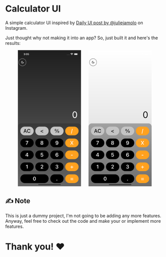 # Calculator UI

A simple calculator UI inspired by [Daily UI post by @juliejamolo](https://www.instagram.com/p/CcFMbBHPb8T/) on Instagram.

Just thought why not making it into an app? So, just built it and here's the results:

<div align="center">
    <img src="https://raw.githubusercontent.com/HeySreelal/CalculatorUI/main/screenshots/dark.png" width=200>
    &nbsp;&nbsp;&nbsp;&nbsp;
    <img src="https://raw.githubusercontent.com/HeySreelal/CalculatorUI/main/screenshots/light.png" width=200>
</div>

## ✍️ Note

This is just a dummy project, I'm not going to be adding any more features. Anyway, feel free to check out the code and make your or implement more features.

# Thank you! ❤️